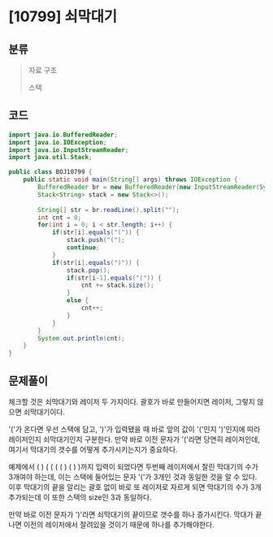 # [10799] 쇠막대기

## 분류
> 자료 구조
>
> 스택

## 코드
```java
import java.io.BufferedReader;
import java.io.IOException;
import java.io.InputStreamReader;
import java.util.Stack;

public class BOJ10799 {
	public static void main(String[] args) throws IOException {
		BufferedReader br = new BufferedReader(new InputStreamReader(System.in));
		Stack<String> stack = new Stack<>();
		
		String[] str = br.readLine().split("");
		int cnt = 0;
		for(int i = 0; i < str.length; i++) {
			if(str[i].equals("(")) {
				stack.push("(");
				continue;
			}
			if(str[i].equals(")")) {
				stack.pop();
				if(str[i-1].equals("(")) {
					cnt += stack.size();
				}
				else {
					cnt++;
				}
			}
		}
		System.out.println(cnt);
	}
}
```

## 문제풀이

체크할 것은 쇠막대기와 레이저 두 가지이다. 괄호가 바로 만들어지면 레이저, 그렇지 않으면 쇠막대기이다. 

'('가 온다면 우선 스택에 담고, ')'가 입력됐을 때 바로 앞의 값이 '('인지 ')'인지에 따라 레이저인지 쇠막대기인지 구분한다. 만약 바로 이전 문자가 '('라면 당연히 레이저인데, 여기서 막대기의 갯수를 어떻게 추가시키는지가 중요하다.

예제에서 ( ) ( ( ( ( ) ( ) )까지 입력이 되었다면 두번째 레이저에서 잘린 막대기의 수가 3개여야 하는데, 이는 스택에 들어있는 문자 '('가 3개인 것과 동일한 것을 알 수 있다. 이후 막대기의 끝을 알리는 괄호 없이 바로 또 레이저로 자르게 되면 막대기의 수가 3개 추가되는데 이 또한 스택의 size인 3과 동일하다.

만약 바로 이전 문자가 ')'라면 쇠막대기의 끝이므로 갯수를 하나 증가시킨다. 막대가 끝나면 이전의 레이저에서 잘려있을 것이기 때문에 하나를 추가해야한다. 